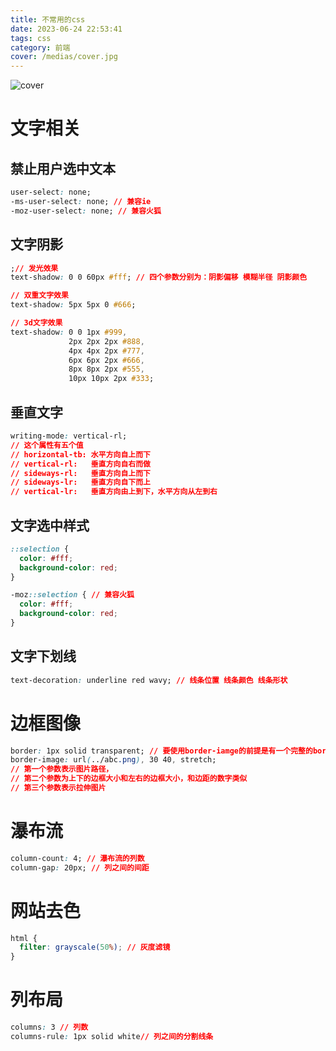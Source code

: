 ```yaml
---
title: 不常用的css
date: 2023-06-24 22:53:41
tags: css
category: 前端
cover: /medias/cover.jpg
---
```

![cover](https://ak.hycdn.cn/announce/images/20220623/c6de324d90b1963bf1b4664871753d60.jpg)

# 文字相关

## 禁止用户选中文本

```css
user-select: none;
-ms-user-select: none; // 兼容ie
-moz-user-select: none; // 兼容火狐
```

## 文字阴影

```css
;// 发光效果
text-shadow: 0 0 60px #fff; // 四个参数分别为：阴影偏移 模糊半径 阴影颜色

// 双重文字效果
text-shadow: 5px 5px 0 #666;

// 3d文字效果
text-shadow: 0 0 1px #999,
             2px 2px 2px #888,
             4px 4px 2px #777,
             6px 6px 2px #666,
             8px 8px 2px #555,
             10px 10px 2px #333;
```

## 垂直文字

```css
writing-mode: vertical-rl; 
// 这个属性有五个值
// horizontal-tb: 水平方向自上而下
// vertical-rl:   垂直方向自右而做
// sideways-rl:   垂直方向自上而下
// sideways-lr:   垂直方向自下而上
// vertical-lr:   垂直方向由上到下，水平方向从左到右
```

## 文字选中样式

```css
::selection {
  color: #fff;
  background-color: red;
}

-moz::selection { // 兼容火狐
  color: #fff;
  background-color: red;
}
```

## 文字下划线

```css
text-decoration: underline red wavy; // 线条位置 线条颜色 线条形状
```

# 边框图像

```css
border: 1px solid transparent; // 要使用border-iamge的前提是有一个完整的border属性
border-image: url(../abc.png), 30 40, stretch;
// 第一个参数表示图片路径，
// 第二个参数为上下的边框大小和左右的边框大小，和边距的数字类似
// 第三个参数表示拉伸图片
```

# 瀑布流

```css
column-count: 4; // 瀑布流的列数 
column-gap: 20px; // 列之间的间距
```

# 网站去色

```css
html {
  filter: grayscale(50%); // 灰度滤镜
}
```

# 列布局

```css
columns: 3 // 列数
columns-rule: 1px solid white// 列之间的分割线条
```
